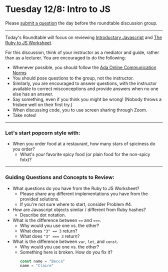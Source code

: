 # Tuesday 12/8: Intro to JS

Please [submit a question](https://airtable.com/shrOEPwWbMZXxXlTt) the day before the roundtable discussion group.

---

Today's Roundtable will focus on reviewing [Introductary Javascript](https://learn-2.galvanize.com/cohorts/2036/blocks/1038/content_files/01-js-week-1/js-intro.md) and [The Ruby to JS Worksheet](https://learn-2.galvanize.com/cohorts/2036/).

For this discussion, think of your instructor as a mediator and guide, rather than as a lecturer. You are encouraged to do the following:

* Whenever possible, you should follow the [Ada Online Communication Norms](https://learn-2.galvanize.com/cohorts/2036/blocks/882/content_files/00-welcome-to-ada/02-wk01-online-communication-norms.md)
* You should pose questions to the group, not the instructor.
* Similarly, you are encouraged to answer questions, with the instructor available to correct misconceptions and provide answers when no one else has an answer.
* Say something, even if you think you might be wrong! (Nobody throws a frisbee well on their first try.)
* When discussing code, you to use screen sharing through Zoom.
* Take notes!

---

### Let's start popcorn style with:
* When you order food at a restaurant, how many stars of spiciness do you order?
    * What's your favorite spicy food (or plain food for the non-spicy folx)?

---

### Guiding Questions and Concepts to Review:
* What questions do you have from the Ruby to JS Worksheet?
    * Please share any different implementations you have from the provided solutions.
    * If you're not sure where to start, consider Problem #4.
* How are Javascript objects similar / different from Ruby hashes?
    * Describe dot notation.
* What is the difference between `==` and `===`. 
    * Why would you use one vs. the other?
    * What does `"3" == 3` return?
    * What does `"3" === 3` return?
* What is the difference between `var`, `let`, and `const`. 
    * Why would you use one vs. the other?
    * Something here is broken. How do you fix it?
        ```javascript
        const name = "Becca"
        name = "Claire"
        ```

